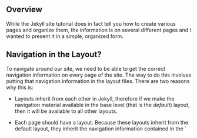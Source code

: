 ## Overview

While the Jekyll site tutorial does in fact tell you how to create
various pages and organize them, the information is on several different
pages and I wanted to present it in a simple, organized form.

## Navigation in the Layout?

To navigate around our site, we need to be able to get the correct
navigation information on every page of the site. The way to do this
involves putting that navigation information in the layout files. There
are two reasons why this is:

- Layouts inherit from each other in Jekyll, therefore if we make the
  navigation material available in the base level (that is the
  *default*) layout, then it will be available to all other layouts. 

- Each page should have a layout. Because these layouts inherit from the default layout, they inherit the navigation information contained in
  the `